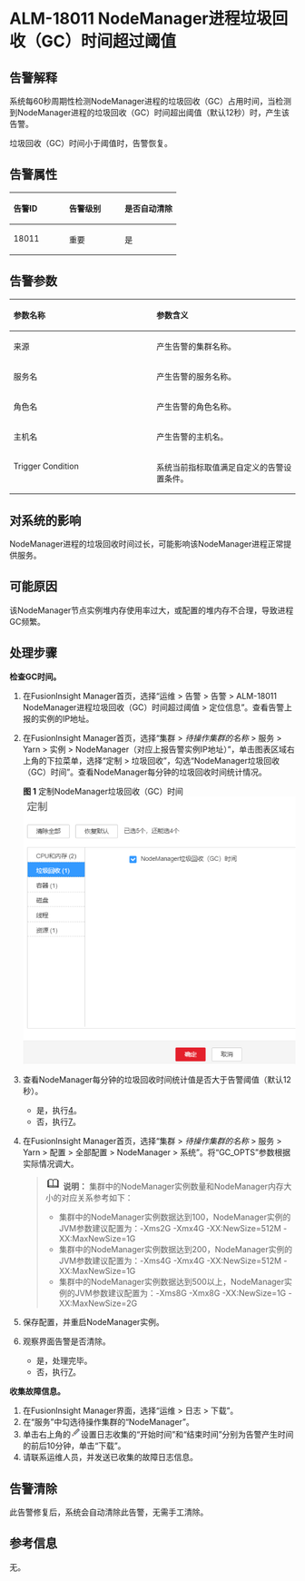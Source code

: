 # ALM-18011 NodeManager进程垃圾回收（GC）时间超过阈值<a name="ALM-18011"></a>

## 告警解释<a name="section16517681"></a>

系统每60秒周期性检测NodeManager进程的垃圾回收（GC）占用时间，当检测到NodeManager进程的垃圾回收（GC）时间超出阈值（默认12秒）时，产生该告警。

垃圾回收（GC）时间小于阈值时，告警恢复。

## 告警属性<a name="section14441402"></a>

<a name="table24665974"></a>
<table><thead align="left"><tr id="row1557355"><th class="cellrowborder" valign="top" width="33.33333333333333%" id="mcps1.1.4.1.1"><p id="p59036953"><a name="p59036953"></a><a name="p59036953"></a>告警ID</p>
</th>
<th class="cellrowborder" valign="top" width="33.33333333333333%" id="mcps1.1.4.1.2"><p id="p17263863"><a name="p17263863"></a><a name="p17263863"></a>告警级别</p>
</th>
<th class="cellrowborder" valign="top" width="33.33333333333333%" id="mcps1.1.4.1.3"><p id="p56195629"><a name="p56195629"></a><a name="p56195629"></a>是否自动清除</p>
</th>
</tr>
</thead>
<tbody><tr id="row55552100"><td class="cellrowborder" valign="top" width="33.33333333333333%" headers="mcps1.1.4.1.1 "><p id="p3426243"><a name="p3426243"></a><a name="p3426243"></a>18011</p>
</td>
<td class="cellrowborder" valign="top" width="33.33333333333333%" headers="mcps1.1.4.1.2 "><p id="p9090291"><a name="p9090291"></a><a name="p9090291"></a>重要</p>
</td>
<td class="cellrowborder" valign="top" width="33.33333333333333%" headers="mcps1.1.4.1.3 "><p id="p65224988"><a name="p65224988"></a><a name="p65224988"></a>是</p>
</td>
</tr>
</tbody>
</table>

## 告警参数<a name="section62863761"></a>

<a name="table48732645"></a>
<table><thead align="left"><tr id="row52976186"><th class="cellrowborder" valign="top" width="50%" id="mcps1.1.3.1.1"><p id="p63212712"><a name="p63212712"></a><a name="p63212712"></a>参数名称</p>
</th>
<th class="cellrowborder" valign="top" width="50%" id="mcps1.1.3.1.2"><p id="p19956058"><a name="p19956058"></a><a name="p19956058"></a>参数含义</p>
</th>
</tr>
</thead>
<tbody><tr id="row5665450131914"><td class="cellrowborder" valign="top" width="50%" headers="mcps1.1.3.1.1 "><p id="p13858113752316"><a name="p13858113752316"></a><a name="p13858113752316"></a>来源</p>
</td>
<td class="cellrowborder" valign="top" width="50%" headers="mcps1.1.3.1.2 "><p id="p187931338134115"><a name="p187931338134115"></a><a name="p187931338134115"></a>产生告警的集群名称。</p>
</td>
</tr>
<tr id="row5828025"><td class="cellrowborder" valign="top" width="50%" headers="mcps1.1.3.1.1 "><p id="p39123317"><a name="p39123317"></a><a name="p39123317"></a>服务名</p>
</td>
<td class="cellrowborder" valign="top" width="50%" headers="mcps1.1.3.1.2 "><p id="p52731292"><a name="p52731292"></a><a name="p52731292"></a>产生告警的服务名称。</p>
</td>
</tr>
<tr id="row4819582"><td class="cellrowborder" valign="top" width="50%" headers="mcps1.1.3.1.1 "><p id="p37226997"><a name="p37226997"></a><a name="p37226997"></a>角色名</p>
</td>
<td class="cellrowborder" valign="top" width="50%" headers="mcps1.1.3.1.2 "><p id="p13004313"><a name="p13004313"></a><a name="p13004313"></a>产生告警的角色名称。</p>
</td>
</tr>
<tr id="row49929958"><td class="cellrowborder" valign="top" width="50%" headers="mcps1.1.3.1.1 "><p id="p66118565"><a name="p66118565"></a><a name="p66118565"></a>主机名</p>
</td>
<td class="cellrowborder" valign="top" width="50%" headers="mcps1.1.3.1.2 "><p id="p32090702"><a name="p32090702"></a><a name="p32090702"></a>产生告警的主机名。</p>
</td>
</tr>
<tr id="row20380862"><td class="cellrowborder" valign="top" width="50%" headers="mcps1.1.3.1.1 "><p id="p40237110"><a name="p40237110"></a><a name="p40237110"></a>Trigger Condition</p>
</td>
<td class="cellrowborder" valign="top" width="50%" headers="mcps1.1.3.1.2 "><p id="p37980454"><a name="p37980454"></a><a name="p37980454"></a>系统当前指标取值满足自定义的告警设置条件。</p>
</td>
</tr>
</tbody>
</table>

## 对系统的影响<a name="section28902942"></a>

NodeManager进程的垃圾回收时间过长，可能影响该NodeManager进程正常提供服务。

## 可能原因<a name="section58799890"></a>

该NodeManager节点实例堆内存使用率过大，或配置的堆内存不合理，导致进程GC频繁。

## 处理步骤<a name="section59436966"></a>

**检查GC时间。**

1.  在FusionInsight Manager首页，选择“运维 \> 告警 \> 告警 \> ALM-18011 NodeManager进程垃圾回收（GC）时间超过阈值 \> 定位信息”。查看告警上报的实例的IP地址。
2.  在FusionInsight Manager首页，选择“集群 \>  _待操作集群的名称_  \> 服务 \> Yarn \> 实例 \> NodeManager（对应上报告警实例IP地址）”，单击图表区域右上角的下拉菜单，选择“定制 \> 垃圾回收”，勾选“NodeManager垃圾回收（GC）时间”。查看NodeManager每分钟的垃圾回收时间统计情况。

    **图 1**  定制NodeManager垃圾回收（GC）时间<a name="fig4235110205215"></a>  
    ![](figures/定制NodeManager垃圾回收（GC）时间.png "定制NodeManager垃圾回收（GC）时间")

3.  查看NodeManager每分钟的垃圾回收时间统计值是否大于告警阈值（默认12秒）。
    -   是，执行[4](#li2688022483816)。
    -   否，执行[7](#li4691665983816)。

4.  <a name="li2688022483816"></a>在FusionInsight Manager首页，选择“集群 \>  _待操作集群的名称_  \> 服务 \> Yarn \> 配置 \> 全部配置 \> NodeManager \> 系统”。将“GC\_OPTS”参数根据实际情况调大。

    >![](public_sys-resources/icon-note.gif) **说明：** 
    >集群中的NodeManager实例数量和NodeManager内存大小的对应关系参考如下：
    >-   集群中的NodeManager实例数据达到100，NodeManager实例的JVM参数建议配置为：-Xms2G -Xmx4G -XX:NewSize=512M -XX:MaxNewSize=1G
    >-   集群中的NodeManager实例数据达到200，NodeManager实例的JVM参数建议配置为：-Xms4G -Xmx4G -XX:NewSize=512M -XX:MaxNewSize=1G
    >-   集群中的NodeManager实例数据达到500以上，NodeManager实例的JVM参数建议配置为：-Xms8G -Xmx8G -XX:NewSize=1G -XX:MaxNewSize=2G

5.  保存配置，并重启NodeManager实例。
6.  观察界面告警是否清除。
    -   是，处理完毕。
    -   否，执行[7](#li4691665983816)。


**收集故障信息。**

1.  <a name="li4691665983816"></a>在FusionInsight Manager界面，选择“运维 \> 日志 \> 下载”。
2.  在“服务”中勾选待操作集群的“NodeManager”。
3.  单击右上角的![](figures/zh-cn_image_0263895445.png)设置日志收集的“开始时间”和“结束时间”分别为告警产生时间的前后10分钟，单击“下载”。
4.  请联系运维人员，并发送已收集的故障日志信息。

## 告警清除<a name="section169311343318"></a>

此告警修复后，系统会自动清除此告警，无需手工清除。

## 参考信息<a name="section65170651"></a>

无。

